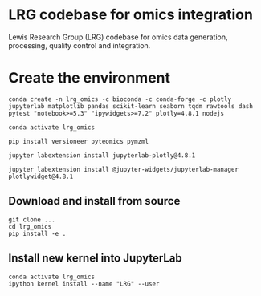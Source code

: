 # LRG codebase for omics integration 

Lewis Research Group (LRG) codebase for omics data generation, processing, quality control and integration. 


# Create the environment

    conda create -n lrg_omics -c bioconda -c conda-forge -c plotly jupyterlab matplotlib pandas scikit-learn seaborn tqdm rawtools dash pytest "notebook>=5.3" "ipywidgets>=7.2" plotly=4.8.1 nodejs

    conda activate lrg_omics
    
    pip install versioneer pyteomics pymzml
    
    jupyter labextension install jupyterlab-plotly@4.8.1
    
    jupyter labextension install @jupyter-widgets/jupyterlab-manager plotlywidget@4.8.1
    


##  Download and install from source

    git clone ...
    cd lrg_omics
    pip install -e . 


## Install new kernel into JupyterLab

    conda activate lrg_omics
    ipython kernel install --name "LRG" --user

    



